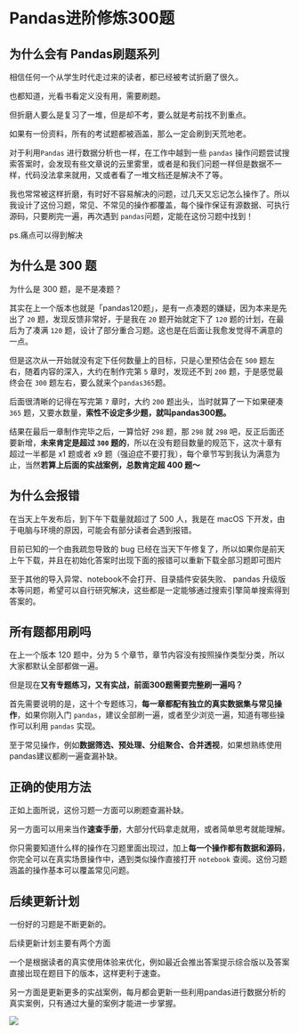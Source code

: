 # Pandas进阶修炼300题

## 为什么会有 Pandas刷题系列

相信任何一个从学生时代走过来的读者，都已经被考试折磨了很久。

也都知道，光看书看定义没有用，需要刷题。

但折磨人要么是复习了一堆，但是却不考，要么就是考前找不到重点。

如果有一份资料，所有的考试题都被涵盖，那么一定会刷到天荒地老。

对于利用`Pandas` 进行数据分析也一样，在工作中越到一些 `pandas` 操作问题尝试搜索答案时，会发现有些文章说的云里雾里，或者是和我们问题一样但是数据不一样，代码没法拿来就用，又或者看了一堆文档还是解决不了等。

我也常常被这样折磨，有时好不容易解决的问题，过几天又忘记怎么操作了。所以我设计了这份习题，常见、不常见的操作都覆盖，每个操作保证有源数据、可执行源码，只要刷完一遍，再次遇到 `pandas`问题，定能在这份习题中找到！ 

ps.痛点可以得到解决

## 为什么是 300 题
为什么是 300 题，是不是凑题？

其实在上一个版本也就是「pandas120题」，是有一点凑题的嫌疑，因为本来是先出了 `20` 题，发现反馈非常好，于是我在 `20` 题开始就定下了 `120` 题的计划，在最后为了凑满 `120` 题，设计了部分重合习题。这也是在后面让我愈发觉得不满意的一点。

但是这次从一开始就没有定下任何数量上的目标，只是心里预估会在 `500` 题左右，随着内容的深入，大约在制作完第 `5` 章时，发现还不到 `200` 题，于是感觉最终会在 `300` 题左右，要么就来个`pandas365`题。

后面很清晰的记得在写完第 `7` 章时，大约 `200` 题出头，当时就算了一下如果硬凑 `365` 题，又要水数量，**索性不设定多少题，就叫pandas300题。**

结果在最后一章制作完毕之后，一算恰好 `298` 题，那 `298` 就 `298` 吧，反正后面还要新增，**未来肯定是超过 `300` 题的**，所以在没有题目数量的规范下，这次十章有超过一半都是 x1 题或者 x9 题（强迫症不要打我），每个章节写到我认为满意为止，当然**若算上后面的实战案例，总数肯定超 400 题～**
## 为什么会报错
在当天上午发布后，到下午下载量就超过了 500 人，我是在 macOS 下开发，由于电脑与环境的原因，可能会有部分读者会遇到报错。

目前已知的一个由我疏忽导致的 bug 已经在当天下午修复了，所以如果你是前天上午下载，并且在初始化答案时出现下面的报错可以重新下载全部习题即可图片

至于其他的导入异常、notebook不会打开、目录插件安装失败、 pandas 升级版本等问题，希望可以自行研究解决，这些都是一定能够通过搜索引擎简单搜索得到答案的。

## 所有题都用刷吗

在上一个版本 120 题中，分为 5 个章节，章节内容没有按照操作类型分类，所以大家都默认全部都做一遍。

但是现在**又有专题练习，又有实战，前面300题需要完整刷一遍吗？**

首先需要说明的是，这十个专题练习，**每一章都配有独立的真实数据集与常见操作**，如果你刚入门 `pandas`，建议全部刷一遍，或者至少浏览一遍，知道有哪些操作可以利用 `pandas` 实现。

至于常见操作，例如**数据筛选、预处理、分组聚合、合并透视**，如果想熟练使用pandas建议都刷一遍查漏补缺。

## 正确的使用方法

正如上面所说，这份习题一方面可以刷题查漏补缺。

另一方面可以用来当作**速查手册**，大部分代码拿走就用，或者简单思考就能理解。

你只需要知道什么样的操作在习题里面出现过，加上**每一个操作都有数据和源码**，你完全可以在真实场景操作中，遇到类似操作直接打开 `notebook` 查阅。这份习题涵盖的操作基本可以覆盖常见问题。
## 后续更新计划
一份好的习题是不断更新的。

后续更新计划主要有两个方面

一个是根据读者的真实使用体验来优化，例如最近会推出答案提示综合版以及答案直接出现在题目下的版本，这样更利于速查。

另一方面是更新更多的实战案例，每月都会更新一些利用pandas进行数据分析的真实案例，只有通过大量的案例才能进一步掌握。

![](http://liuzaoqi.oss-cn-beijing.aliyuncs.com/2021/09/16/16317972442543.jpg?域名/sample.jpg?x-oss-process=style/stylename)
